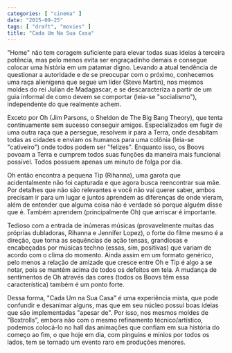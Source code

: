 ```yaml
---
categories: [ "cinema" ]
date: "2015-09-25"
tags: [ "draft", "movies" ]
title: "Cada Um Na Sua Casa"
---
```

"Home" não tem coragem suficiente para elevar todas suas ideias à
terceira potência, mas pelo menos evita ser engraçadinho demais e
consegue colocar uma história em um patamar digno. Levando a atual
tendência de questionar a autoridade e de se preocupar com o próximo,
conhecemos uma raça alienígena que segue um líder (Steve Martin), nos
mesmos moldes do rei Julian de Madagascar, e se descaracteriza a partir
de um guia informal de como devem se comportar (leia-se "socialismo"),
independente do que realmente achem.

Exceto por Oh (Jim Parsons, o Sheldon de The Big Bang Theory), que
tenta continuamente sem sucesso conseguir amigos. Especializados em
fugir de uma outra raça que a persegue, resolvem ir para a Terra,
onde desabitam todas as cidades e enviam os humanos para uma colônia
(leia-se "cativeiro") onde todos podem ser "felizes". Enquanto isso,
os Boovs povoam a Terra e cumprem todos suas funções da maneira mais
funcional possível. Todos possuem apenas um minuto de folga por dia.

Oh então encontra a pequena Tip (Rihanna), uma garota que acidentalmente
não foi capturada e que agora busca reencontrar sua mãe. Por detalhes
que não são relevantes e você não vai querer saber, ambos precisam
ir para um lugar e juntos aprendem as diferenças de onde vieram, além
de entender que alguma coisa não é verdade só porque alguém disse
que é. Também aprendem (principalmente Oh) que arriscar é importante.

Tedioso com a entrada de inúmeras músicas (provavelmente muitas das
próprias dubladoras, Rihanna e Jennifer Lopez), o forte do filme mesmo
é a direção, que torna as sequências de ação tensas, grandiosas
e encabeçadas por músicas techno (essas, sim, positivas) que variam
de acordo com o clima do momento. Ainda assim em um formato genérico,
pelo menos a relação de amizade que cresce entre Oh e Tip é algo a se
notar, pois se mantém acima de todos os defeitos em tela. A mudança
de sentimentos de Oh através das cores (todos os Boovs têm essa
característica) também é um ponto forte.

Dessa forma, "Cada Um na Sua Casa" é uma experiência mista, que pode
confundir e desanimar alguns, mas que em seu núcleo possui boas ideias
que são implementadas "apesar de". Por isso, nos mesmos moldes de
"Boxtrolls", embora não com o mesmo refinamento técnico/artístico,
podemos colocá-lo no hall das animações que confiam em sua história
do começo ao fim, o que hoje em dia, com pinguins e minios por todos
os lados, tem se tornado um evento raro em produções menores.
